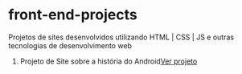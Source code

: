 # front-end-projects
Projetos de sites desenvolvidos utilizando HTML | CSS | JS e outras tecnologias de desenvolvimento web

1. Projeto de Site sobre a história do Android<a href="https://gabriel-hiago95.github.io/front-end-projects/android-project/">Ver projeto</a>
